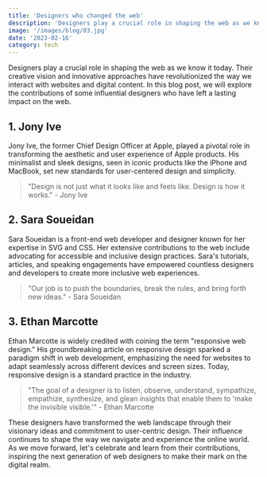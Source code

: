 ```yaml
---
title: 'Designers who changed the web'
description: 'Designers play a crucial role in shaping the web as we know it today'
image: '/images/blog/03.jpg'
date: '2023-02-16'
category: tech
---
```


Designers play a crucial role in shaping the web as we know it today. Their creative vision and innovative approaches have revolutionized the way we interact with websites and digital content. In this blog post, we will explore the contributions of some influential designers who have left a lasting impact on the web.

## 1. Jony Ive

Jony Ive, the former Chief Design Officer at Apple, played a pivotal role in transforming the aesthetic and user experience of Apple products. His minimalist and sleek designs, seen in iconic products like the iPhone and MacBook, set new standards for user-centered design and simplicity.

> "Design is not just what it looks like and feels like. Design is how it works." - Jony Ive

## 2. Sara Soueidan

Sara Soueidan is a front-end web developer and designer known for her expertise in SVG and CSS. Her extensive contributions to the web include advocating for accessible and inclusive design practices. Sara's tutorials, articles, and speaking engagements have empowered countless designers and developers to create more inclusive web experiences.

> "Our job is to push the boundaries, break the rules, and bring forth new ideas." - Sara Soueidan

## 3. Ethan Marcotte

Ethan Marcotte is widely credited with coining the term "responsive web design." His groundbreaking article on responsive design sparked a paradigm shift in web development, emphasizing the need for websites to adapt seamlessly across different devices and screen sizes. Today, responsive design is a standard practice in the industry.

> "The goal of a designer is to listen, observe, understand, sympathize, empathize, synthesize, and glean insights that enable them to 'make the invisible visible.'" - Ethan Marcotte

These designers have transformed the web landscape through their visionary ideas and commitment to user-centric design. Their influence continues to shape the way we navigate and experience the online world. As we move forward, let's celebrate and learn from their contributions, inspiring the next generation of web designers to make their mark on the digital realm.
